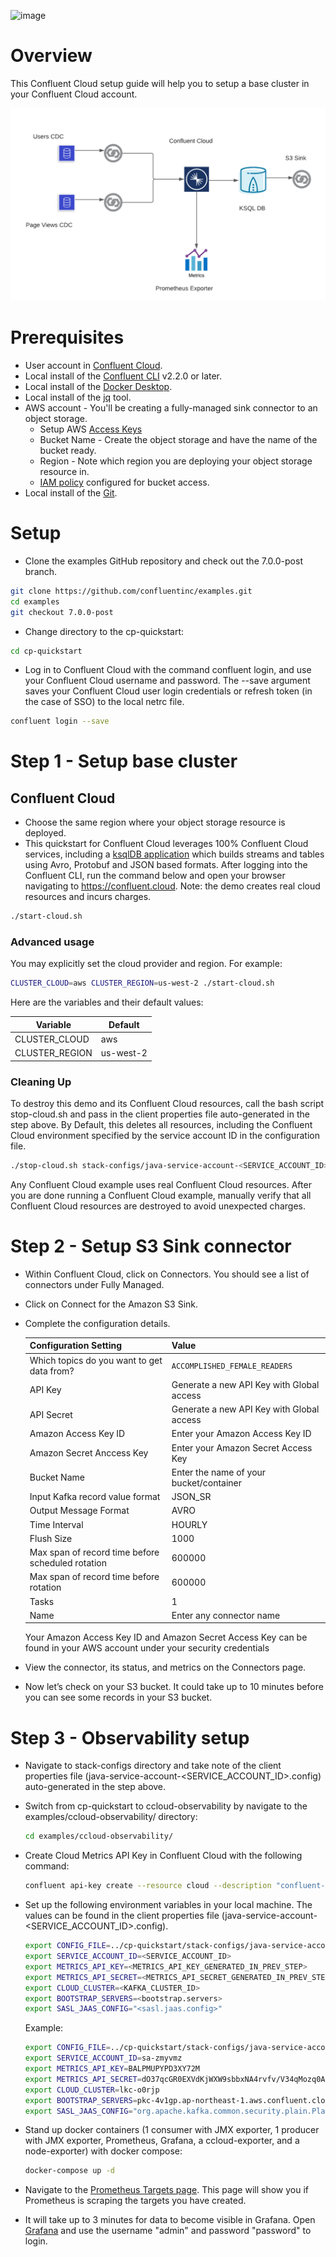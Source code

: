 ![image](https://github.com/hendrasutanto/examples/blob/7.0.0-post/images/confluent-logo-300-2.png)

# Overview

This Confluent Cloud setup guide will help you to setup a base cluster in your Confluent Cloud account.

![image](architecture-diagram.png)

# Prerequisites

* User account in [Confluent Cloud](https://www.confluent.io/confluent-cloud/tryfree/).
* Local install of the [Confluent CLI](https://docs.confluent.io/confluent-cli/current/install.html) v2.2.0 or later.
* Local install of the [Docker Desktop](https://docs.docker.com/get-docker/).
* Local install of the [jq](https://github.com/stedolan/jq/wiki/Installation) tool.
* AWS account - You'll be creating a fully-managed sink connector to an object storage.
  - Setup AWS [Access Keys](https://docs.aws.amazon.com/general/latest/gr/aws-sec-cred-types.html#access-keys-and-secret-access-keys)
  - Bucket Name - Create the object storage and have the name of the bucket ready.
  - Region - Note which region you are deploying your object storage resource in.
  - [IAM policy](https://docs.confluent.io/cloud/current/connectors/cc-s3-sink.html#cc-s3-bucket-policy) configured for bucket access.
* Local install of the [Git](https://git-scm.com/book/en/v2/Getting-Started-Installing-Git).

# Setup

* Clone the examples GitHub repository and check out the 7.0.0-post branch.
```bash
git clone https://github.com/confluentinc/examples.git
cd examples
git checkout 7.0.0-post
```

* Change directory to the cp-quickstart:
```bash
cd cp-quickstart
```

* Log in to Confluent Cloud with the command confluent login, and use your Confluent Cloud username and password. The --save argument saves your Confluent Cloud user login credentials or refresh token (in the case of SSO) to the local netrc file.
```bash
confluent login --save
```

# Step 1 - Setup base cluster

## Confluent Cloud

* Choose the same region where your object storage resource is deployed.
* This quickstart for Confluent Cloud leverages 100% Confluent Cloud services, including a [ksqlDB application](statements-cloud.sql) which builds streams and tables using Avro, Protobuf and JSON based formats. After logging into the Confluent CLI, run the command below and open your browser navigating to https://confluent.cloud. Note: the demo creates real cloud resources and incurs charges.

```bash
./start-cloud.sh
```

### Advanced usage

You may explicitly set the cloud provider and region. For example:

```bash
CLUSTER_CLOUD=aws CLUSTER_REGION=us-west-2 ./start-cloud.sh
```

Here are the variables and their default values:

| Variable | Default |
| --- | --- |
| CLUSTER_CLOUD | aws |
| CLUSTER_REGION | us-west-2 |

### Cleaning Up

To destroy this demo and its Confluent Cloud resources, call the bash script stop-cloud.sh and pass in the client properties file auto-generated in the step above. By Default, this deletes all resources, including the Confluent Cloud environment specified by the service account ID in the configuration file.

```bash
./stop-cloud.sh stack-configs/java-service-account-<SERVICE_ACCOUNT_ID>.config
```

Any Confluent Cloud example uses real Confluent Cloud resources. After you are done running a Confluent Cloud example, manually verify that all Confluent Cloud resources are destroyed to avoid unexpected charges.

# Step 2 - Setup S3 Sink connector

* Within Confluent Cloud, click on Connectors. You should see a list of connectors under Fully Managed.
* Click on Connect for the Amazon S3 Sink.
* Complete the configuration details.

    | Configuration Setting               | Value                         |
    |------------------------|-----------------------------------------|
    | Which topics do you want to get data from? | `ACCOMPLISHED_FEMALE_READERS`                      |
    | API Key                              | Generate a new API Key with Global access |
    | API Secret                           | Generate a new API Key with Global access |
    | Amazon Access Key ID                       | Enter your Amazon Access Key ID                    |
    | Amazon Secret Anccess Key                  | Enter your Amazon Secret Access Key                |
    | Bucket Name                                | Enter the name of your bucket/container            |
    | Input Kafka record value format            | JSON_SR                                            |
    | Output Message Format                      | AVRO                                               |
    | Time Interval                              | HOURLY                                             |
    | Flush Size                                 | 1000                                               |
    | Max span of record time before scheduled rotation          | 600000                                               |
    | Max span of record time before rotation                    | 600000                                               |
    | Tasks                                      | 1                                                  |
    | Name                                       | Enter any connector name                           |

    Your Amazon Access Key ID and Amazon Secret Access Key can be found in your AWS account under your security credentials
* View the connector, its status, and metrics on the Connectors page.
* Now let’s check on your S3 bucket. It could take up to 10 minutes before you can see some records in your S3 bucket.

# Step 3 - Observability setup

* Navigate to stack-configs directory and take note of the client properties file (java-service-account-<SERVICE_ACCOUNT_ID>.config) auto-generated in the step above.
* Switch from cp-quickstart to ccloud-observability by navigate to the examples/ccloud-observability/ directory:
  ```bash
  cd examples/ccloud-observability/
  ```
* Create Cloud Metrics API Key in Confluent Cloud with the following command:
  ```bash
  confluent api-key create --resource cloud --description "confluent-cloud-metrics-api" -o json
  ```
* Set up the following environment variables in your local machine. The values can be found in the client properties file (java-service-account-<SERVICE_ACCOUNT_ID>.config).
  ```bash
  export CONFIG_FILE=../cp-quickstart/stack-configs/java-service-account-<SERVICE_ACCOUNT_ID>.config
  export SERVICE_ACCOUNT_ID=<SERVICE_ACCOUNT_ID>
  export METRICS_API_KEY=<METRICS_API_KEY_GENERATED_IN_PREV_STEP>
  export METRICS_API_SECRET=<METRICS_API_SECRET_GENERATED_IN_PREV_STEP>
  export CLOUD_CLUSTER=<KAFKA_CLUSTER_ID>
  export BOOTSTRAP_SERVERS=<bootstrap.servers>
  export SASL_JAAS_CONFIG="<sasl.jaas.config>"
  ```
  
  Example:
  ```bash
  export CONFIG_FILE=../cp-quickstart/stack-configs/java-service-account-sa-zmyvmz.config
  export SERVICE_ACCOUNT_ID=sa-zmyvmz
  export METRICS_API_KEY=BALPMUPYPD3XY72M
  export METRICS_API_SECRET=dO37qcGR0EXVdKjWXW9sbbxNA4rvfv/V34qMozq0A3cW+mIlX2eJGrVd++hzy46z
  export CLOUD_CLUSTER=lkc-o0rjp
  export BOOTSTRAP_SERVERS=pkc-4v1gp.ap-northeast-1.aws.confluent.cloud:9092
  export SASL_JAAS_CONFIG="org.apache.kafka.common.security.plain.PlainLoginModule required username='VIY3HTXWCIPS37IB' password='MWfwpZJK41KOcyt4pw8w956wUWdwJefEaB8ueZJTPDpzH3p77tTgPMjGTj4AQybK';"
  ```
* Stand up docker containers (1 consumer with JMX exporter, 1 producer with JMX exporter, Prometheus, Grafana, a ccloud-exporter, and a node-exporter) with docker compose:
    ```bash
  docker-compose up -d
  ```
* Navigate to the [Prometheus Targets page](http://localhost:9090/targets). This page will show you if Prometheus is scraping the targets you have created.
* It will take up to 3 minutes for data to become visible in Grafana. Open [Grafana](http://localhost:3000) and use the username "admin" and password "password" to login.
